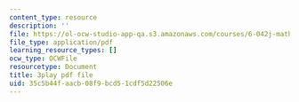 ```yaml
---
content_type: resource
description: ''
file: https://ol-ocw-studio-app-qa.s3.amazonaws.com/courses/6-042j-mathematics-for-computer-science-fall-2010/35c5b44faacb08f9bcd51cdf5d22506e_fAeShezAGLE.pdf
file_type: application/pdf
learning_resource_types: []
ocw_type: OCWFile
resourcetype: Document
title: 3play pdf file
uid: 35c5b44f-aacb-08f9-bcd5-1cdf5d22506e
---
```

